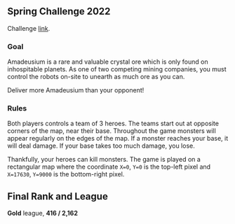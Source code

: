 ## Spring Challenge 2022

Challenge [link](https://www.codingame.com/contests/unleash-the-geek-amadeus).

### Goal

Amadeusium is a rare and valuable crystal ore which is only found on inhospitable planets. As one of two competing mining companies, you must control the robots on-site to unearth as much ore as you can.

Deliver more Amadeusium than your opponent!

### Rules

Both players controls a team of 3 heroes. The teams start out at opposite corners of the map, near their base. Throughout the game monsters will appear regularly on the edges of the map. If a monster reaches your base, it will deal
damage. If your base takes too much damage, you lose.

Thankfully, your heroes can kill monsters. The game is played on a rectangular map where the coordinate `X=0`, `Y=0` is the top-left pixel and `X=17630`, `Y=9000` is the bottom-right pixel.

## Final Rank and League

**Gold** league, **416 / 2,162** 
